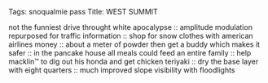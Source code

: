 Tags: snoqualmie pass
Title: WEST SUMMIT
  
not the funniest drive throught white apocalypse :: amplitude modulation repurposed for traffic information :: shop for snow clothes with american airlines money :: about a meter of powder then get a buddy which makes it safer :: in the pancake house all meals could feed an entire family :: help macklin™ to dig out his honda and get chicken teriyaki :: dry the base layer with eight quarters :: much improved slope visibility with floodlights